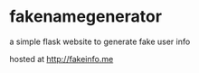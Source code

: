 # fakenamegenerator
a simple flask website to generate fake user info

hosted at http://fakeinfo.me
